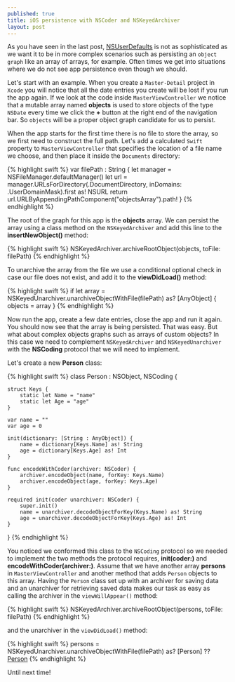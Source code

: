 ```yaml
---
published: true
title: iOS persistence with NSCoder and NSKeyedArchiver
layout: post
---
```

As you have seen in the last post, [NSUserDefaults](http://mhorga.org/2015/08/20/ios-persistence-with-nsuserdefaults.html) is not as sophisticated as we want it to be in more complex scenarios such as persisting an `object graph` like an array of arrays, for example. Often times we get into situations where we do not see app persistence even though we should. 

Let's start with an example. When you create a `Master-Detail` project in `Xcode` you will notice that all the date entries you create will be lost if you run the app again. If we look at the code inside `MasterViewController` we notice that a mutable array named __objects__ is used to store objects of the type `NSDate` every time we click the __+__ button at the right end of the navigation bar. So `objects` will be a proper object graph candidate for us to persist.

When the app starts for the first time there is no file to store the array, so we first need to construct the full path. Let's add a calculated `Swift` property to `MasterViewController` that specifies the location of a file name we choose, and then place it inside the `Documents` directory:

{% highlight swift %}
var filePath : String {
    let manager = NSFileManager.defaultManager()
    let url = manager.URLsForDirectory(.DocumentDirectory, inDomains: .UserDomainMask).first as! NSURL
    return url.URLByAppendingPathComponent("objectsArray").path!
}
{% endhighlight %}

The root of the graph for this app is the __objects__ array. We can persist the array using a class method on the `NSKeyedArchiver` and add this line to the __insertNewObject()__ method:

{% highlight swift %}
NSKeyedArchiver.archiveRootObject(objects, toFile: filePath)
{% endhighlight %}

To unarchive the array from the file we use a conditional optional check in case our file does not exist, and add it to the __viewDidLoad()__ method:

{% highlight swift %}
if let array = NSKeyedUnarchiver.unarchiveObjectWithFile(filePath) as? [AnyObject] {
    objects = array
}
{% endhighlight %}

Now run the app, create a few date entries, close the app and run it again. You should now see that the array is being persisted. That was easy. But what about complex objects graphs such as arrays of custom objects? In this case we need to complement `NSKeyedArchiver` and `NSKeyedUnarchiver` with the __NSCoding__ protocol that we will need to implement. 

Let's create a new __Person__ class:

{% highlight swift %}
class Person : NSObject, NSCoding {
 
    struct Keys {
        static let Name = "name"
        static let Age = "age"
    }
    
    var name = ""
    var age = 0
    
    init(dictionary: [String : AnyObject]) {
        name = dictionary[Keys.Name] as! String
        age = dictionary[Keys.Age] as! Int
    }
    
    func encodeWithCoder(archiver: NSCoder) {
        archiver.encodeObject(name, forKey: Keys.Name)
        archiver.encodeObject(age, forKey: Keys.Age)
    }

    required init(coder unarchiver: NSCoder) {
        super.init()
        name = unarchiver.decodeObjectForKey(Keys.Name) as! String
        age = unarchiver.decodeObjectForKey(Keys.Age) as! Int
    }
}
{% endhighlight %}

You noticed we conformed this class to the `NSCoding` protocol so we needed to implement the two methods the protocol requires, __init(coder:)__ and __encodeWithCoder(archiver:)__. Assume that we have another array __persons__ in `MasterViewController` and another method that adds `Person` objects to this array. Having the `Person` class set up with an archiver for saving data and an unarchiver for retrieving saved data makes our task as easy as calling the archiver in the `viewWillAppear()` method:

{% highlight swift %}
NSKeyedArchiver.archiveRootObject(persons, toFile: filePath)
{% endhighlight %}

and the unarchiver in the `viewDidLoad()` method:

{% highlight swift %}
persons = NSKeyedUnarchiver.unarchiveObjectWithFile(filePath) as? [Person] ?? [Person]()
{% endhighlight %}

Until next time!
